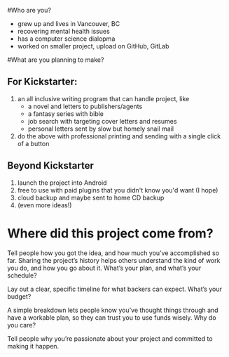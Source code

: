 #Who are you?
- grew up and lives in Vancouver, BC
- recovering mental health issues
- has a computer science dialopma
- worked on smaller project, upload on GitHub, GitLab

#What are you planning to make?

## For Kickstarter:

1. an all inclusive writing program that can handle project, like
    - a novel and letters to publishers/agents
    - a fantasy series with bible
    - job search with targeting cover letters and resumes
    - personal letters sent by slow but homely snail mail
2. do the above with professional printing and sending with a single click of a button

## Beyond Kickstarter

1. launch the project into Android
2. free to use with paid plugins that you didn't know you'd want (I hope)
3. cloud backup and maybe sent to home CD backup
4. (even more ideas!)

# Where did this project come from?

Tell people how you got the idea, and how much you’ve accomplished so far. Sharing the project’s history helps others understand the kind of work you do, and how you go about it.
What’s your plan, and what’s your schedule?

Lay out a clear, specific timeline for what backers can expect.
What’s your budget?

A simple breakdown lets people know you’ve thought things through and have a workable plan, so they can trust you to use funds wisely.
Why do you care?

Tell people why you’re passionate about your project and committed to making it happen.
